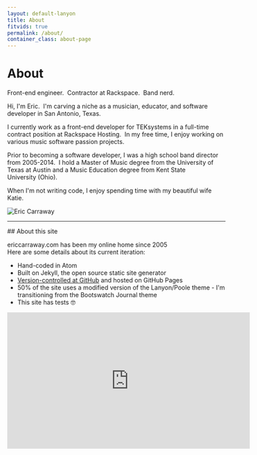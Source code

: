 ```yaml
---
layout: default-lanyon
title: About
fitvids: true
permalink: /about/
container_class: about-page
---
```

<h1 class="page-title">About</h1>
<a class="social" href="https://github.com/ericcarraway"><i class="svg-icon github"></i></a>
<a class="social" href="https://www.linkedin.com/in/ericcarraway"><i class="svg-icon linkedin"></i></a>
<p class="message">
    Front-end engineer.&nbsp; Contractor at Rackspace.&nbsp; Band&nbsp;nerd.
</p>
Hi, I'm Eric.&nbsp; I'm carving a niche as a musician, educator, and software developer in
<span>San Antonio,&nbsp;Texas</span>.

I currently work as a front-end developer for <span>TEKsystems</span> in a full-time contract position at
<span>Rackspace Hosting</span>.&nbsp; In my free time, I enjoy working on various music software passion projects.

Prior to becoming a software developer,
I was a high school band director from 2005-2014.&nbsp; I hold a Master of Music degree from
the <span>University of Texas at Austin</span> and a Music Education degree from
<span>Kent&nbsp;State University</span>&nbsp;(Ohio).

When I'm not writing code, I enjoy spending time with my beautiful wife Katie.

![Eric Carraway](../assets/img/eric-carraway-tobin-center.jpg)
<hr>
## About this site

ericcarraway.com has been my online home since&nbsp;2005<br>
Here are some details about its current iteration:
* Hand-coded in Atom
* Built on Jekyll, the open source static site generator
* [Version-controlled at GitHub](https://github.com/ericcarraway/ericcarraway.github.io) and hosted on GitHub Pages
* 50% of the site uses a modified version of the Lanyon/Poole theme - I'm transitioning from
the Bootswatch Journal theme
* This site has tests 🤓

<iframe width="560" height="315" src="https://www.youtube.com/embed/2oxkduJ0Pc0?rel=0"
        frameborder="0" allowfullscreen></iframe>
